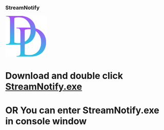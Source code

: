 ### StreamNotify

<img src="https://github.com/adam200134/StreamNotify/blob/main/DD.png" alt="Aleq" width="128" height="128"/>

# Download and double click [StreamNotify.exe](https://github.com/adam200134/StreamNotify/raw/main/StreamNotify.exe)

# OR You can enter StreamNotify.exe in console window
